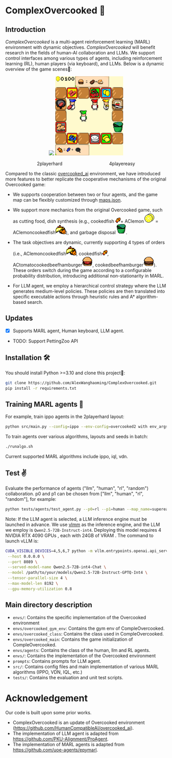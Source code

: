# ComplexOvercooked 🍳

## Introduction 
*ComplexOvercooked* is a multi-agent reinforcement learning (MARL) environment with dynamic objectives. *ComplexOvercooked* will benefit research in the fields of human-AI collaboration and LLMs. We support control interfaces among various types of agents, including reinforcement learning (RL), human players (via keyboard), and LLMs. Below is a dynamic overview of the game scenes👀:
<p align="center">
  <img src="envs/showpic/2player.gif" width="35%" />
  <img src="envs/showpic/4player.gif" width="42%" />
</p>
<p align="center">
  <span style="display: inline-block; width: 30%; text-align: left;">2playerhard</span>
  <span style="display: inline-block; width: 30%; text-align: right;">4playereasy</span>
</p> 

Compared to the classic [overcooked_ai](https://github.com/HumanCompatibleAI/overcooked_ai) environment, we have introduced more features to better replicate the cooperative mechanisms of the original Overcooked game:
 - We supports cooperation between two or four agents, and the game map can be flexibly customized through [maps.json](envs/maps.json).
 
 - We support more mechanics from the original Overcooked game, such as cutting food, dish synthesis (e.g., cookedfish ![](envs/assets/items/cookedfish.png)+ AClemon![](envs/assets/items/AClemon.png) = AClemoncookedfish![](envs/assets/items/AClemoncookedfish.png)), and garbage disposal![](envs/assets/table/trashbin.png).
 
 - The task objectives are dynamic, currently supporting 4 types of orders (i.e., AClemoncookedfish![](envs/assets/items/AClemoncookedfish.png), cookedfish![](envs/assets/items/cookedfish.png), ACtomatocookedbeefhamburger![](envs/assets/items/ACtomatocookedbeefhamburger.png), cookedbeefhamburger![](envs/assets/items/cookedbeefhamburger.png)). These orders switch during the game according to a configurable probability distribution, introducing additional non-stationarity in MARL.

 - For LLM agent, we employ a hierarchical control strategy where the LLM generates medium-level policies. These policies are then translated into specific executable actions through heuristic rules and A* algorithm-based search.

## Updates

- [x] Supports MARL agent, Human keyboard, LLM agent.
- TODO: Support PettingZoo API

## Installation 🛠️
You should install Python >=3.10 and clone this project📁:
```bash
git clone https://github.com/AlexWanghaoming/ComplexOvercooked.git
pip install -r requirements.txt
```

## Training MARL agents 🚀
For example, train ippo agents in the 2playerhard layout: 
```Bash
python src/main.py --config=ippo --env-config=overcooked2 with env_args.map_name=2playerhard
```
To train agents over various algorithms, layouts and seeds in batch:
```Bash
./runalgo.sh
```
Current supported MARL algorithms include ippo, iql, vdn.
## Test :v:
Evaluate the performance of agents ("llm", "human", "rl", "random") collaboration. p0 and p1 can be chosen from ["llm", "human", "rl", "random"], for example: 
```Bash
python tests/agents/test_agent.py --p0=rl --p1=human --map_name=supereasy --n_episode=5
```
Note: If the LLM agent is selected, a LLM inference engine must be launched in advance. We use [vlmm](https://github.com/vllm-project/vllm) as the inference engine, and the LLM we employ is `Qwen2.5-72B-Instruct-int4`. Deploying this model requires 4 NVIDIA RTX 4090 GPUs , each with 24GB of VRAM . The command to launch vLLM is:
```Bash
CUDA_VISIBLE_DEVICES=4,5,6,7 python -m vllm.entrypoints.openai.api_server \
 --host 0.0.0.0 \
 --port 8089 \
 --served-model-name Qwen2.5-72B-int4-Chat \
 --model /path/to/your/models/Qwen2.5-72B-Instruct-GPTQ-Int4 \
 --tensor-parallel-size 4 \
 --max-model-len 8192 \
 --gpu-memory-utilization 0.8
```

## Main directory description
- `envs/`: Contains the specific implementation of the Overcooked environment
- `envs/overcooked_gym_env`: Contains the gym env of CompleOvercooked. 
- `envs/overcooked_class`: Contains the class used in CompleOvercooked. 
- `envs/overcooked_main`: Contains the game initialization of CompleOvercooked. 
- `envs/agents`: Contains the class of the human, llm and RL agents. 
- `envs/`: Contains the implementation of the Overcooked environment
- `prompts`: Contains prompts for LLM agent.
- `src/`: Contains config files and main implementation of various MARL algorithms (IPPO, VDN, IQL, etc.)
- `tests/`: Contains the evaluation and unit test scripts. 

# Acknowledgement
Our code is built upon some prior works.

* ComplexOvercooked is an update of Overcooked environment (https://github.com/HumanCompatibleAI/overcooked_ai).
* The implementation of LLM agent is adapted from https://github.com/PKU-Alignment/ProAgent.
* The implementation of MARL agents is adapted from https://github.com/uoe-agents/epymarl.
